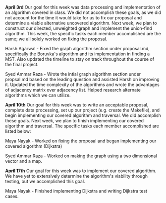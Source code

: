**April 3rd**
Our goal for this week was data processing and implementation of an algorithm covered in class. We did not accomplish these goals, as we did not account for the time it would take for us to fix our proposal and determine a viable alternative uncovered algorithm. Next week, we plan to construct our directed, unweighted graph and implement the union-find algorithm. This week, the specific tasks each member accomplished are the same; we all solely worked on fixing the proposal.

Harsh Agarwal - Fixed the graph algorithm section under proposal.md, specifically the Boruvka's algorithm and its implementation in finding a MST. Also updated the timeline to stay on track throughout the course of the final project. 

Syed Ammar Raza - Wrote the intial graph algorithm section under propsal.md based on the leading question and assisted Harsh on improving it. Updated the time complexity of the algorithms and wrote the advantages of adjacency matrix over adjacency list. Helped research alternate algorithms which we can utilize. 


**April 10th**
Our goal for this week was to write an acceptable proposal, complete data processing, set up our project (e.g. create the Makefile), and begin implementing our covered algorithm and traversal. We did accomplish these goals. Next week, we plan to finish implementing our covered algorithm and traversal. The specific tasks each member accomplished are listed below:

Maya Nayak - Worked on fixing the proposal and began implementing our covered algorithm (Dijkstra)

Syed Ammar Raza - Worked on making the graph using a two dimensional vector and a map.


**April 17th**
Our goal for this week was to implement our covered algorithm. We have yet to extensively determine the algorithm's viability through testing, but we accomplished this goal.

Maya Nayak - Finished implementing Dijkstra and writing Dijkstra test cases.

